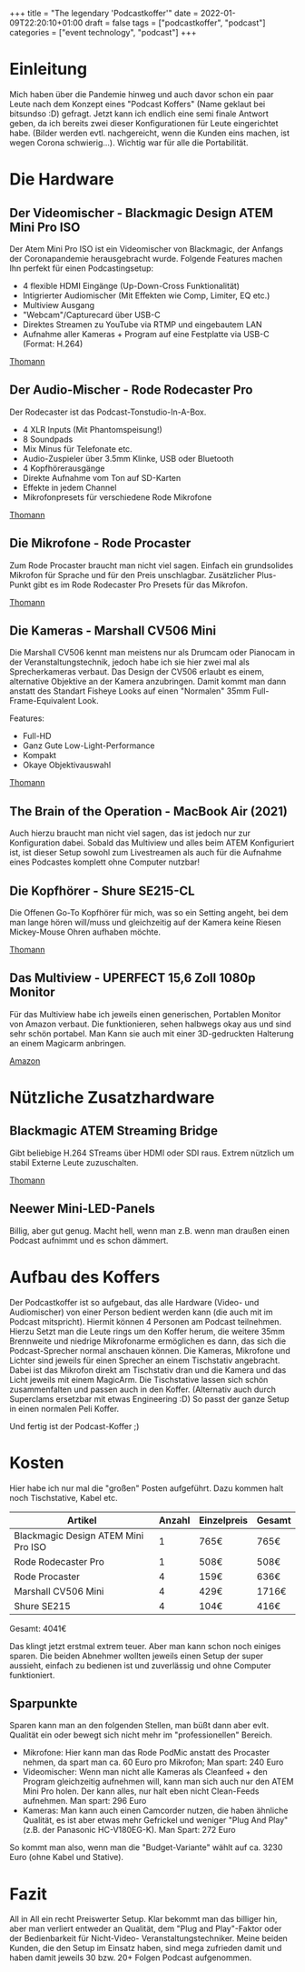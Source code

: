 +++
title = "The legendary 'Podcastkoffer'"
date = 2022-01-09T22:20:10+01:00
draft = false
tags = ["podcastkoffer", "podcast"]
categories = ["event technology", "podcast"]
+++

# Einleitung

Mich haben über die Pandemie hinweg und auch davor schon ein paar Leute nach dem Konzept eines "Podcast Koffers" (Name geklaut bei bitsundso :D) gefragt.
Jetzt kann ich endlich eine semi finale Antwort geben, da ich bereits zwei dieser Konfigurationen für Leute eingerichtet habe. (Bilder werden evtl. nachgereicht, wenn die Kunden eins machen, ist wegen Corona schwierig...).
Wichtig war für alle die Portabilität.

# Die Hardware
## Der Videomischer - Blackmagic Design ATEM Mini Pro ISO
Der Atem Mini Pro ISO ist ein Videomischer von Blackmagic, der Anfangs der Coronapandemie herausgebracht wurde.
Folgende Features machen Ihn perfekt für einen Podcastingsetup:
- 4 flexible HDMI Eingänge (Up-Down-Cross Funktionalität)
- Intigrierter Audiomischer (Mit Effekten wie Comp, Limiter, EQ etc.)
- Multiview Ausgang
- "Webcam"/Capturecard über USB-C
- Direktes Streamen zu YouTube via RTMP und eingebautem LAN
- Aufnahme aller Kameras + Program auf eine Festplatte via USB-C (Format: H.264)

[Thomann](https://www.thomann.de/intl/blackmagic_design_atem_mini_pro_iso.htm)

## Der Audio-Mischer - Rode Rodecaster Pro
Der Rodecaster ist das Podcast-Tonstudio-In-A-Box.
- 4 XLR Inputs (Mit Phantomspeisung!)
- 8 Soundpads
- Mix Minus für Telefonate etc.
- Audio-Zuspieler über 3.5mm Klinke, USB oder Bluetooth
- 4 Kopfhörerausgänge
- Direkte Aufnahme vom Ton auf SD-Karten
- Effekte in jedem Channel
- Mikrofonpresets für verschiedene Rode Mikrofone

[Thomann](https://www.thomann.de/intl/rode_rodecaster_pro.htm)

## Die Mikrofone - Rode Procaster
Zum Rode Procaster braucht man nicht viel sagen.
Einfach ein grundsolides Mikrofon für Sprache und für den Preis unschlagbar.
Zusätzlicher Plus-Punkt gibt es im Rode Rodecaster Pro Presets für das Mikrofon.

[Thomann](https://www.thomann.de/intl/rode_procaster.htm)

## Die Kameras - Marshall CV506 Mini
Die Marshall CV506 kennt man meistens nur als Drumcam oder Pianocam in der Veranstaltungstechnik, jedoch habe ich sie hier zwei mal als Sprecherkameras verbaut.
Das Design der CV506 erlaubt es einem, alternative Objektive an der Kamera anzubringen. Damit kommt man dann anstatt des Standart Fisheye Looks auf einen "Normalen" 35mm Full-Frame-Equivalent Look.

Features:
- Full-HD
- Ganz Gute Low-Light-Performance
- Kompakt
- Okaye Objektivauswahl

[Thomann](https://www.thomann.de/intl/marshall_electronics_cv506_mini_full_hd_camera.htm)

## The Brain of the Operation - MacBook Air (2021)
Auch hierzu braucht man nicht viel sagen, das ist jedoch nur zur Konfiguration dabei.
Sobald das Multiview und alles beim ATEM Konfiguriert ist, ist dieser Setup sowohl zum Livestreamen als auch für die Aufnahme eines Podcastes komplett ohne Computer nutzbar!

## Die Kopfhörer - Shure SE215-CL
Die Offenen Go-To Kopfhörer für mich, was so ein Setting angeht, bei dem man lange hören will/muss und gleichzeitig auf der Kamera keine Riesen Mickey-Mouse Ohren aufhaben möchte.

[Thomann](https://www.thomann.de/intl/shure_se215cl.htm)

## Das Multiview - UPERFECT 15,6 Zoll 1080p Monitor
Für das Multiview habe ich jeweils einen generischen, Portablen Monitor von Amazon verbaut.
Die funktionieren, sehen halbwegs okay aus und sind sehr schön portabel.
Man Kann sie auch mit einer 3D-gedruckten Halterung an einem Magicarm anbringen.

[Amazon](https://www.amazon.de/1920X1080-Tragbarer-Raspberry-inklusive-Schutzh%C3%BClle/dp/B07S2QK29B)

# Nützliche Zusatzhardware
## Blackmagic ATEM Streaming Bridge
Gibt beliebige H.264 STreams über HDMI oder SDI raus.
Extrem nützlich um stabil Externe Leute zuzuschalten.

[Thomann](https://www.thomann.de/intl/blackmagic_design_atem_streaming_bridge.htm)

## Neewer Mini-LED-Panels
Billig, aber gut genug.
Macht hell, wenn man z.B. wenn man draußen einen Podcast aufnimmt und es schon dämmert.

# Aufbau des Koffers
Der Podcastkoffer ist so aufgebaut, das alle Hardware (Video- und Audiomischer) von einer Person bedient werden kann (die auch mit im Podcast mitspricht). Hiermit können 4 Personen am Podcast teilnehmen.
Hierzu Setzt man die Leute rings um den Koffer herum, die weitere 35mm Brennweite und niedrige Mikrofonarme ermöglichen es dann, das sich die Podcast-Sprecher normal anschauen können.
Die Kameras, Mikrofone und Lichter sind jeweils für einen Sprecher an einem Tischstativ angebracht. Dabei ist das Mikrofon direkt am Tischstativ dran und die Kamera und das Licht jeweils mit einem MagicArm.
Die Tischstative lassen sich schön zusammenfalten und passen auch in den Koffer. (Alternativ auch durch Superclams ersetzbar mit etwas Engineering :D)
So passt der ganze Setup in einen normalen Peli Koffer. 

Und fertig ist der Podcast-Koffer ;)

# Kosten
Hier habe ich nur mal die "großen" Posten aufgeführt. Dazu kommen halt noch Tischstative, Kabel etc.

| Artikel                             | Anzahl | Einzelpreis | Gesamt |
|-------------------------------------|--------|-------------|--------|
| Blackmagic Design ATEM Mini Pro ISO | 1      | 765€        | 765€   |
| Rode Rodecaster Pro                 | 1      | 508€        | 508€   |
| Rode Procaster                      | 4      | 159€        | 636€   |
| Marshall CV506 Mini                 | 4      | 429€        | 1716€  |
| Shure SE215                         | 4      | 104€        | 416€   |

Gesamt: 4041€

Das klingt jetzt erstmal extrem teuer. Aber man kann schon noch einiges sparen.
Die beiden Abnehmer wollten jeweils einen Setup der super aussieht, einfach zu bedienen ist und zuverlässig und ohne Computer funktioniert.

## Sparpunkte
Sparen kann man an den folgenden Stellen, man büßt dann aber evlt. Qualität ein oder bewegt sich nicht mehr im "professionellen" Bereich.
- Mikrofone: Hier kann man das Rode PodMic anstatt des Procaster nehmen, da spart man ca. 60 Euro pro Mikrofon; Man spart: 240 Euro
- Videomischer: Wenn man nicht alle Kameras als Cleanfeed + den Program gleichzeitig aufnehmen will, kann man sich auch nur den ATEM Mini Pro holen. Der kann alles, nur halt eben nicht Clean-Feeds aufnehmen. Man spart: 296 Euro
- Kameras: Man kann auch einen Camcorder nutzen, die haben ähnliche Qualität, es ist aber etwas mehr Gefrickel und weniger "Plug And Play" (z.B. der Panasonic HC-V180EG-K). Man Spart: 272 Euro

So kommt man also, wenn man die "Budget-Variante" wählt auf ca. 3230 Euro (ohne Kabel und Stative).

# Fazit
All in All ein recht Preiswerter Setup.
Klar bekommt man das billiger hin, aber man verliert entweder an Qualität, dem "Plug and Play"-Faktor oder der Bedienbarkeit für Nicht-Video- Veranstaltungstechniker.
Meine beiden Kunden, die den Setup im Einsatz haben, sind mega zufrieden damit und haben damit jeweils 30 bzw. 20+ Folgen Podcast aufgenommen.
